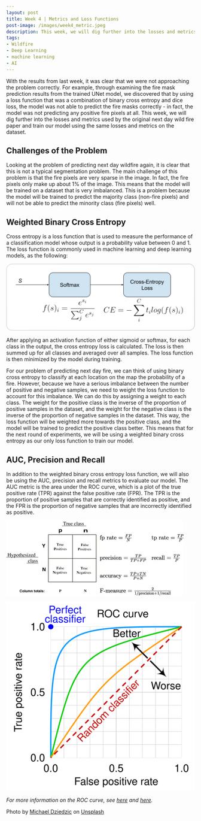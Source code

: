 ```yaml
---
layout: post
title: Week 4 | Metrics and Loss Functions
post-image: /images/week4_metric.jpeg
description: This week, we will dig further into the losses and metrics used by the original next day wild fire paper and train our model using the same losses and metrics on the dataset.
tags:
- Wildfire
- Deep Learning
- machine learning
- AI
---
```


With the results from last week, it was clear that we were not approaching the problem correctly. For example, through examining the fire mask prediction results from the trained UNet model, we discovered that by using a loss function that was a combination of binary cross entropy and dice loss, the model was not able to predict the fire masks correctly - in fact, the model was not predicting any positive fire pixels at all. This week, we will dig further into the losses and metrics used by the original next day wild fire paper and train our model using the same losses and metrics on the dataset.

## Challenges of the Problem

Looking at the problem of predicting next day wildfire again, it is clear that this is not a typical segmentation problem. The main challenge of this problem is that the fire pixels are very sparse in the image. In fact, the fire pixels only make up about 1% of the image. This means that the model will be trained on a dataset that is very imbalanced. This is a problem because the model will be trained to predict the majority class (non-fire pixels) and will not be able to predict the minority class (fire pixels) well.


## Weighted Binary Cross Entropy

Cross entropy is a loss function that is used to measure the performance of a classification model whose output is a probability value between 0 and 1. The loss function is commonly used in machine learning and deep learning models, as the following:

![Cross Entropy](/images/cross_entropy.webp)

After applying an activation function of either sigmoid or softmax, for each class in the output, the cross entropy loss is calculated. The loss is then summed up for all classes and averaged over all samples. The loss function is then minimized by the model during training.

For our problem of predicting next day fire, we can think of using binary cross entropy to classify at each location on the map the probability of a fire. However, because we have a serious imbalance between the number of positive and negative samples, we need to weight the loss function to account for this imbalance. We can do this by assigning a weight to each class. The weight for the positive class is the inverse of the proportion of positive samples in the dataset, and the weight for the negative class is the inverse of the proportion of negative samples in the dataset. This way, the loss function will be weighted more towards the positive class, and the model will be trained to predict the positive class better. This means that for the next round of experiments, we will be using a weighted binary cross entropy as our only loss function to train our model.


## AUC, Precision and Recall

In addition to the weighted binary cross entropy loss function, we will also be using the AUC, precision and recall metrics to evaluate our model. The AUC metric is the area under the ROC curve, which is a plot of the true positive rate (TPR) against the false positive rate (FPR). The TPR is the proportion of positive samples that are correctly identified as positive, and the FPR is the proportion of negative samples that are incorrectly identified as positive. 

![Metrics](/images/metrics.jpg)

![ROC Curve](/images/roc_curve.svg)

*For more information on the ROC curve, see [here](https://developers.google.com/machine-learning/crash-course/classification/roc-and-auc) and [here](https://www.sciencedirect.com/science/article/pii/S016786550500303X#sec4).*

Photo by <a href="https://unsplash.com/@lazycreekimages?utm_content=creditCopyText&utm_medium=referral&utm_source=unsplash">Michael Dziedzic</a> on <a href="https://unsplash.com/photos/dSyhpTGhNHg?utm_content=creditCopyText&utm_medium=referral&utm_source=unsplash">Unsplash</a>
